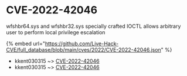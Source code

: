 # CVE-2022-42046

wfshbr64.sys and wfshbr32.sys specially crafted IOCTL allows arbitrary user to perform local privilege escalation

{% embed url="https://github.com/Live-Hack-CVE/full_database/blob/main/cves/2022/CVE-2022-42046.json" %}


* kkent030315 ~> [CVE-2022-42046](https://www.alice-snow.ru/2022/database/cve-2022-42046/cve-2022-42046-kkent030315)
* kkent030315 ~> [CVE-2022-42046](https://www.alice-snow.ru/2022/database/cve-2022-42046/cve-2022-42046-kkent030315)